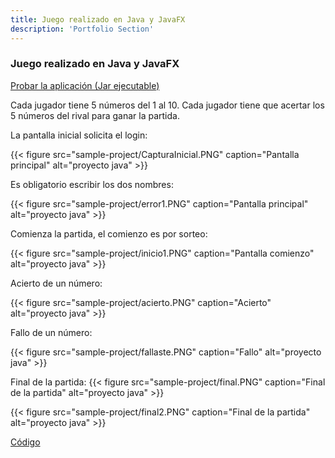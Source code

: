 ```yaml
---
title: Juego realizado en Java y JavaFX
description: 'Portfolio Section'
---
```


### Juego realizado en Java y JavaFX

[Probar la aplicación (Jar ejecutable)](/PedroManuelCuboMedina.jar)

Cada jugador tiene 5 números del 1 al 10. Cada jugador tiene que acertar los 5 números del rival para ganar la partida.

La pantalla inicial solicita el login:

{{< figure src="sample-project/CapturaInicial.PNG" caption="Pantalla principal" alt="proyecto java" >}}

Es obligatorio escribir los dos nombres:

{{< figure src="sample-project/error1.PNG" caption="Pantalla principal" alt="proyecto java" >}}

Comienza la partida, el comienzo es por sorteo:

{{< figure src="sample-project/inicio1.PNG" caption="Pantalla comienzo" alt="proyecto java" >}}

Acierto de un número:

{{< figure src="sample-project/acierto.PNG" caption="Acierto" alt="proyecto java" >}}

Fallo de un número:

{{< figure src="sample-project/fallaste.PNG" caption="Fallo" alt="proyecto java" >}}

Final de la partida:
{{< figure src="sample-project/final.PNG" caption="Final de la partida" alt="proyecto java" >}}

{{< figure src="sample-project/final2.PNG" caption="Final de la partida" alt="proyecto java" >}}


[Código](https://github.com/pmcubom65/PortfolioJava.git)